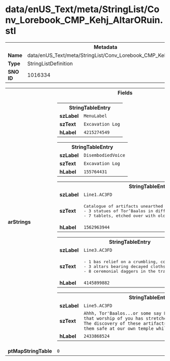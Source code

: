 <h1>data/enUS_Text/meta/StringList/Conv_Lorebook_CMP_Kehj_AltarORuin.stl</h1><table><tr><th colspan="100%">Metadata</th></tr><tr><td><b>Name</b></td><td>data/enUS_Text/meta/StringList/Conv_Lorebook_CMP_Kehj_AltarORuin.stl</td></tr><tr><td><b>Type</b></td><td>StringListDefinition</td></tr><tr><td><b>SNO ID</b></td><td>1016334</td></tr></table>

<table><tr><th colspan="100%">Fields</th></tr><tr><td><b>arStrings</b></td><td><table><tr><th colspan="100%">StringTableEntry</th></tr><tr><td><b>szLabel</b></td><td><code>MenuLabel</code></td></tr><tr><td><b>szText</b></td><td><code>Excavation Log</code></td></tr><tr><td><b>hLabel</b></td><td><code>4215274549</code></td></tr></table>


<table><tr><th colspan="100%">StringTableEntry</th></tr><tr><td><b>szLabel</b></td><td><code>DisembodiedVoice</code></td></tr><tr><td><b>szText</b></td><td><code>Excavation Log</code></td></tr><tr><td><b>hLabel</b></td><td><code>155764431</code></td></tr></table>


<table><tr><th colspan="100%">StringTableEntry</th></tr><tr><td><b>szLabel</b></td><td><code>Line1.AC3FD</code></td></tr><tr><td><b>szText</b></td><td><pre>Catalogue of artifacts unearthed at the dig site in Kehjistan: 
- 3 statues of Tor’Baalos in different poses 
- 7 tablets, etched over with old summoning incantations</pre></td></tr><tr><td><b>hLabel</b></td><td><code>1562963944</code></td></tr></table>


<table><tr><th colspan="100%">StringTableEntry</th></tr><tr><td><b>szLabel</b></td><td><code>Line3.AC3FD</code></td></tr><tr><td><b>szText</b></td><td><pre>- 1 bas relief on a crumbling, collapsed wall 
- 3 altars bearing decayed cloths 
- 8 ceremonial daggers in the traditional style</pre></td></tr><tr><td><b>hLabel</b></td><td><code>4145899882</code></td></tr></table>


<table><tr><th colspan="100%">StringTableEntry</th></tr><tr><td><b>szLabel</b></td><td><code>Line5.AC3FD</code></td></tr><tr><td><b>szText</b></td><td><code>Ahhh, Tor'Baalos...or some say Baal. How magnificent to find that worship of you has stretched back so many centuries! The discovery of these artifacts is monumental. We will keep them safe at our own temple while we continue our research.</code></td></tr><tr><td><b>hLabel</b></td><td><code>2433868524</code></td></tr></table>


</td></tr><tr><td><b>ptMapStringTable</b></td><td><code>0</code></td></tr></table>

